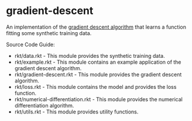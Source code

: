# gradient-descent
An implementation of the [gradient descent algorithm](https://en.wikipedia.org/wiki/Gradient_descent) that learns a function fitting some synthetic training data.

Source Code Guide:

* rkt/data.rkt - This module provides the synthetic training data.
* rkt/example.rkt - This module contains an example application of the gradient descent algorithm.
* rkt/gradient-descent.rkt - This module provides the gradient descent algorithm.
* rkt/loss.rkt - This module contains the model and provides the loss function.
* rkt/numerical-differentiation.rkt - This module provides the numerical differentiation algorithm.
* rkt/utils.rkt - This module provides utility functions.
